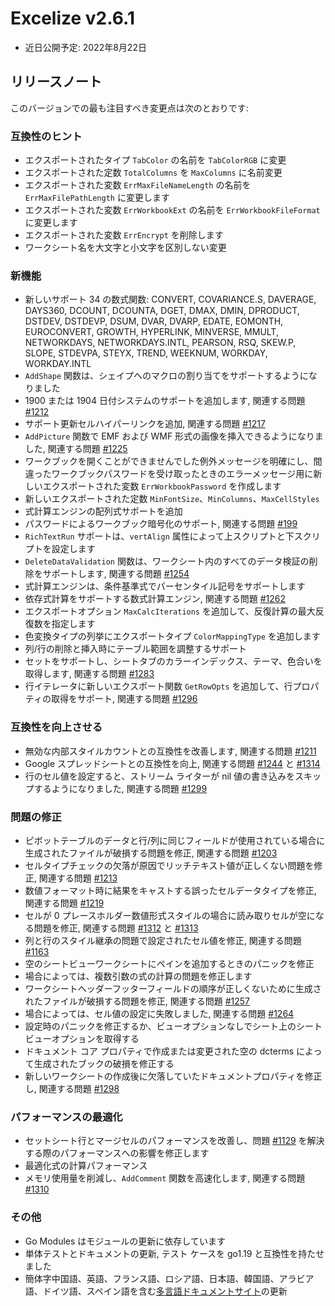 # Excelize v2.6.1

* 近日公開予定: 2022年8月22日

## リリースノート

このバージョンでの最も注目すべき変更点は次のとおりです:

### 互換性のヒント

* エクスポートされたタイプ `TabColor` の名前を `TabColorRGB` に変更
* エクスポートされた定数 `TotalColumns` を `MaxColumns` に名前変更
* エクスポートされた変数 `ErrMaxFileNameLength` の名前を `ErrMaxFilePathLength` に変更します
* エクスポートされた変数 `ErrWorkbookExt` の名前を `ErrWorkbookFileFormat` に変更します
* エクスポートされた変数 `ErrEncrypt` を削除します
* ワークシート名を大文字と小文字を区別しない変更

### 新機能

* 新しいサポート 34 の数式関数: CONVERT, COVARIANCE.S, DAVERAGE, DAYS360, DCOUNT, DCOUNTA, DGET, DMAX, DMIN, DPRODUCT, DSTDEV, DSTDEVP, DSUM, DVAR, DVARP, EDATE, EOMONTH, EUROCONVERT, GROWTH, HYPERLINK, MINVERSE, MMULT, NETWORKDAYS, NETWORKDAYS.INTL, PEARSON, RSQ, SKEW.P, SLOPE, STDEVPA, STEYX, TREND, WEEKNUM, WORKDAY, WORKDAY.INTL
* `AddShape` 関数は、シェイプへのマクロの割り当てをサポートするようになりました
* 1900 または 1904 日付システムのサポートを追加します, 関連する問題 [#1212](https://github.com/xuri/excelize/issues/1212)
* サポート更新セルハイパーリンクを追加, 関連する問題 [#1217](https://github.com/xuri/excelize/issues/1217)
* `AddPicture` 関数で EMF および WMF 形式の画像を挿入できるようになりました, 関連する問題 [#1225](https://github.com/xuri/excelize/issues/1225)
* ワークブックを開くことができませんでした例外メッセージを明確にし、間違ったワークブックパスワードを受け取ったときのエラーメッセージ用に新しいエクスポートされた変数 `ErrWorkbookPassword` を作成します
* 新しいエクスポートされた定数 `MinFontSize`、`MinColumns`、`MaxCellStyles`
* 式計算エンジンの配列式サポートを追加
* パスワードによるワークブック暗号化のサポート, 関連する問題 [#199](https://github.com/xuri/excelize/issues/199)
* `RichTextRun` サポートは、`vertAlign` 属性によって上スクリプトと下スクリプトを設定します
* `DeleteDataValidation` 関数は、ワークシート内のすべてのデータ検証の削除をサポートします, 関連する問題 [#1254](https://github.com/xuri/excelize/issues/1254)
* 式計算エンジンは、条件基準式でパーセンタイル記号をサポートします
* 依存式計算をサポートする数式計算エンジン, 関連する問題 [#1262](https://github.com/xuri/excelize/issues/1262)
* エクスポートオプション `MaxCalcIterations` を追加して、反復計算の最大反復数を指定します
* 色変換タイプの列挙にエクスポートタイプ `ColorMappingType` を追加します
* 列/行の削除と挿入時にテーブル範囲を調整するサポート
* セットをサポートし、シートタブのカラーインデックス、テーマ、色合いを取得します, 関連する問題 [#1283](https://github.com/xuri/excelize/issues/1283)
* 行イテレータに新しいエクスポート関数 `GetRowOpts` を追加して、行プロパティの取得をサポート, 関連する問題 [#1296](https://github.com/xuri/excelize/issues/1296)

### 互換性を向上させる

* 無効な内部スタイルカウントとの互換性を改善します, 関連する問題 [#1211](https://github.com/xuri/excelize/issues/1211)
* Google スプレッドシートとの互換性を向上, 関連する問題 [#1244](https://github.com/xuri/excelize/issues/1244) と [#1314](https://github.com/xuri/excelize/issues/1314)
* 行のセル値を設定すると、ストリーム ライターが nil 値の書き込みをスキップするようになりました, 関連する問題 [#1299](https://github.com/xuri/excelize/issues/1299)

### 問題の修正

* ピボットテーブルのデータと行/列に同じフィールドが使用されている場合に生成されたファイルが破損する問題を修正, 関連する問題 [#1203](https://github.com/xuri/excelize/issues/1203)
* セルタイプチェックの欠落が原因でリッチテキスト値が正しくない問題を修正, 関連する問題 [#1213](https://github.com/xuri/excelize/issues/1213)
* 数値フォーマット時に結果をキャストする誤ったセルデータタイプを修正, 関連する問題 [#1219](https://github.com/xuri/excelize/issues/1219)
* セルが 0 プレースホルダー数値形式スタイルの場合に読み取りセルが空になる問題を修正, 関連する問題 [#1312](https://github.com/xuri/excelize/issues/1312) と [#1313](https://github.com/xuri/excelize/issues/1313)
* 列と行のスタイル継承の問題で設定されたセル値を修正, 関連する問題 [#1163](https://github.com/xuri/excelize/issues/1163)
* 空のシートビューワークシートにペインを追加するときのパニックを修正
* 場合によっては、複数引数の式の計算の問題を修正します
* ワークシートヘッダーフッターフィールドの順序が正しくないために生成されたファイルが破損する問題を修正, 関連する問題 [#1257](https://github.com/xuri/excelize/issues/1257)
* 場合によっては、セル値の設定に失敗しました, 関連する問題 [#1264](https://github.com/xuri/excelize/issues/1264)
* 設定時のパニックを修正するか、ビューオプションなしでシート上のシートビューオプションを取得する
* ドキュメント コア プロパティで作成または変更された空の dcterms によって生成されたブックの破損を修正する
* 新しいワークシートの作成後に欠落していたドキュメントプロパティを修正し, 関連する問題 [#1298](https://github.com/xuri/excelize/issues/1298)

### パフォーマンスの最適化

* セットシート行とマージセルのパフォーマンスを改善し、問題 [#1129](https://github.com/xuri/excelize/issues/1129) を解決する際のパフォーマンスへの影響を修正します
* 最適化式の計算パフォーマンス
* メモリ使用量を削減し、`AddComment` 関数を高速化します, 関連する問題 [#1310](https://github.com/xuri/excelize/issues/1310)

### その他

* Go Modules はモジュールの更新に依存しています
* 単体テストとドキュメントの更新, テスト ケースを go1.19 と互換性を持たせました
* 簡体字中国語、英語、フランス語、ロシア語、日本語、韓国語、アラビア語、ドイツ語、スペイン語を含む[多言語ドキュメントサイト](https://xuri.me/excelize)の更新
